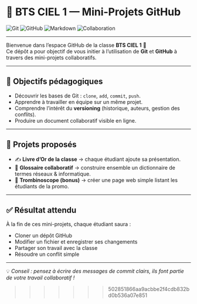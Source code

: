# 🚀 BTS CIEL 1 — Mini-Projets GitHub

![Git](https://img.shields.io/badge/Git-F05032?logo=git&logoColor=white)
![GitHub](https://img.shields.io/badge/GitHub-181717?logo=github&logoColor=white)
![Markdown](https://img.shields.io/badge/Markdown-000000?logo=markdown&logoColor=white)
![Collaboration](https://img.shields.io/badge/Collaboration-Teamwork-blue)

---

Bienvenue dans l’espace GitHub de la classe **BTS CIEL 1** 👋  
Ce dépôt a pour objectif de vous initier à l’utilisation de **Git** et **GitHub** à travers des mini-projets collaboratifs.

---

## 🎯 Objectifs pédagogiques
- Découvrir les bases de Git : `clone`, `add`, `commit`, `push`.
- Apprendre à travailler en équipe sur un même projet.
- Comprendre l’intérêt du **versioning** (historique, auteurs, gestion des conflits).
- Produire un document collaboratif visible en ligne.

---

## 📘 Projets proposés
- ✍️ **Livre d’Or de la classe** → chaque étudiant ajoute sa présentation.  
- 📘 **Glossaire collaboratif** → construire ensemble un dictionnaire de termes réseaux & informatique.  
- 👥 **Trombinoscope (bonus)** → créer une page web simple listant les étudiants de la promo.  

---

## ✅ Résultat attendu
À la fin de ces mini-projets, chaque étudiant saura :
- Cloner un dépôt GitHub  
- Modifier un fichier et enregistrer ses changements  
- Partager son travail avec la classe  
- Résoudre un conflit simple  

---

💡 *Conseil : pensez à écrire des messages de commit clairs, ils font partie de votre travail collaboratif !*
>>>>>>> 502851866aa9acbbe2f4cdb832bd0b536a07e851
